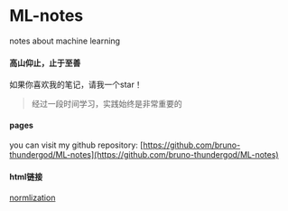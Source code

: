 # ML-notes

notes about machine learning

#### 高山仰止，止于至善

如果你喜欢我的笔记，请我一个star！

> 经过一段时间学习，实践始终是非常重要的

#### pages

you can visit my github repository: [https://github.com/bruno-thundergod/ML-notes](https://github.com/bruno-thundergod/ML-notes)

#### html链接

[normlization](https://bruno-thundergod.github.io/ML-notes/ML-notes-html/normalization.html)

